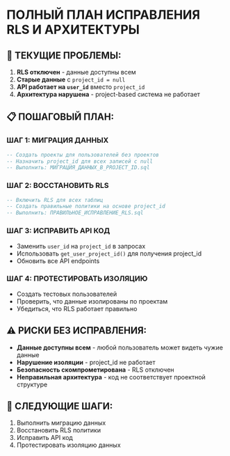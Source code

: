 # ПОЛНЫЙ ПЛАН ИСПРАВЛЕНИЯ RLS И АРХИТЕКТУРЫ

## 🚨 ТЕКУЩИЕ ПРОБЛЕМЫ:
1. **RLS отключен** - данные доступны всем
2. **Старые данные** с `project_id = null`
3. **API работает на `user_id`** вместо `project_id`
4. **Архитектура нарушена** - project-based система не работает

## 📋 ПОШАГОВЫЙ ПЛАН:

### ШАГ 1: МИГРАЦИЯ ДАННЫХ
```sql
-- Создать проекты для пользователей без проектов
-- Назначить project_id для всех записей с null
-- Выполнить: МИГРАЦИЯ_ДАННЫХ_В_PROJECT_ID.sql
```

### ШАГ 2: ВОССТАНОВИТЬ RLS
```sql
-- Включить RLS для всех таблиц
-- Создать правильные политики на основе project_id
-- Выполнить: ПРАВИЛЬНОЕ_ИСПРАВЛЕНИЕ_RLS.sql
```

### ШАГ 3: ИСПРАВИТЬ API КОД
- Заменить `user_id` на `project_id` в запросах
- Использовать `get_user_project_id()` для получения project_id
- Обновить все API endpoints

### ШАГ 4: ПРОТЕСТИРОВАТЬ ИЗОЛЯЦИЮ
- Создать тестовых пользователей
- Проверить, что данные изолированы по проектам
- Убедиться, что RLS работает правильно

## ⚠️ РИСКИ БЕЗ ИСПРАВЛЕНИЯ:
- **Данные доступны всем** - любой пользователь может видеть чужие данные
- **Нарушение изоляции** - project_id не работает
- **Безопасность скомпрометирована** - RLS отключен
- **Неправильная архитектура** - код не соответствует проектной структуре

## 🔧 СЛЕДУЮЩИЕ ШАГИ:
1. Выполнить миграцию данных
2. Восстановить RLS политики
3. Исправить API код
4. Протестировать изоляцию данных
